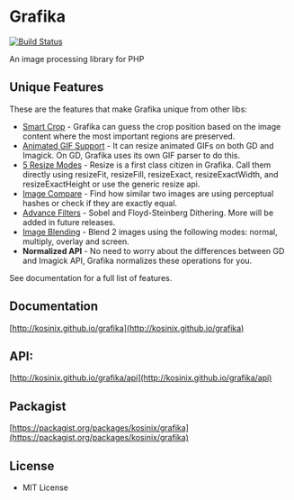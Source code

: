 # Grafika

[![Build Status](https://travis-ci.org/kosinix/grafika.svg?branch=master)](https://travis-ci.org/kosinix/grafika)

An image processing library for PHP

## Unique Features

These are the features that make Grafika unique from other libs:

- [Smart Crop](http://kosinix.github.io/grafika/smart-crop.html) - Grafika can guess the crop position based on the image content where the most important regions are preserved.
- [Animated GIF Support](http://kosinix.github.io/grafika/animated-gif.html) - It can resize animated GIFs on both GD and Imagick. On GD, Grafika uses its own GIF parser to do this.
- [5 Resize Modes](http://kosinix.github.io/grafika/resizing.html) - Resize is a first class citizen in Grafika. Call them directly using resizeFit, resizeFill, resizeExact, resizeExactWidth, and resizeExactHeight or use the generic resize api.
- [Image Compare](http://kosinix.github.io/grafika/compare-images.html) - Find how similar two images are using perceptual hashes or check if they are exactly equal.
- [Advance Filters](http://kosinix.github.io/grafika/filters/Sobel.html) - Sobel and Floyd-Steinberg Dithering. More will be added in future releases.
- [Image Blending](http://kosinix.github.io/grafika/editor/blend.html) - Blend 2 images using the following modes: normal, multiply, overlay and screen.
- **Normalized API** - No need to worry about the differences between GD and Imagick API, Grafika normalizes these operations for you.

See documentation for a full list of features.

## Documentation
[http://kosinix.github.io/grafika](http://kosinix.github.io/grafika)

## API: 
[http://kosinix.github.io/grafika/api](http://kosinix.github.io/grafika/api)

## Packagist
[https://packagist.org/packages/kosinix/grafika](https://packagist.org/packages/kosinix/grafika)

## License
- MIT License

